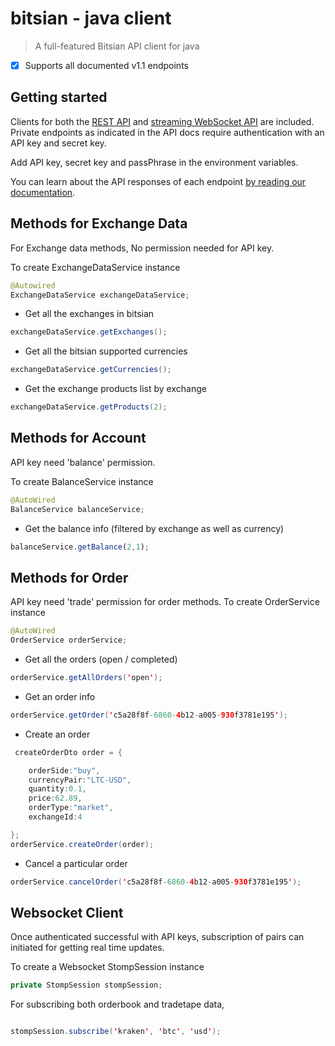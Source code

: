 # bitsian - java client

 > A full-featured Bitsian API client for java

- [x] Supports all documented v1.1 endpoints

## Getting started

Clients for both the [REST API](https://docs.bitsian.com/#rest) and
[streaming WebSocket API](https://docs.bitsian.com/#websocket) are included.
Private endpoints as indicated in the API docs require authentication with an API
key and secret key.

Add API key, secret key and passPhrase in the environment variables.

You can learn about the API responses of each endpoint [by reading our
documentation](http://docs.bitsian.com/).

## Methods for Exchange Data
For Exchange data methods, No permission needed for API key.

To create ExchangeDataService instance
```java
@Autowired
ExchangeDataService exchangeDataService;
```
* Get all the exchanges in bitsian
```java
exchangeDataService.getExchanges();
```
* Get all the bitsian supported currencies
```java
exchangeDataService.getCurrencies();
```
* Get the exchange products list by exchange
```java
exchangeDataService.getProducts(2);
```

## Methods for Account
API key need 'balance' permission.

To create BalanceService instance
```java
@AutoWired
BalanceService balanceService;
```
* Get the balance info (filtered by exchange as well as currency)
```javascript
balanceService.getBalance(2,1);
```

## Methods for Order
API key need 'trade' permission for order methods.
To create OrderService instance
```java
@AutoWired
OrderService orderService;
```
* Get all the orders (open / completed)
```java
orderService.getAllOrders('open');
```
* Get an order info
```java
orderService.getOrder('c5a28f8f-6860-4b12-a005-930f3781e195');
```
* Create an order
```java
 createOrderDto order = {

    orderSide:"buy",
    currencyPair:"LTC-USD",
    quantity:0.1,
    price:62.89,
    orderType:"market",
    exchangeId:4

};
orderService.createOrder(order);
```
* Cancel a particular order
```java
orderService.cancelOrder('c5a28f8f-6860-4b12-a005-930f3781e195');
```

## Websocket Client

Once authenticated successful with API keys, subscription of pairs can initiated for getting real time updates.

To create a Websocket StompSession instance
```java
private StompSession stompSession;
```

For subscribing both orderbook and tradetape data,
```java

stompSession.subscribe('kraken', 'btc', 'usd');

```